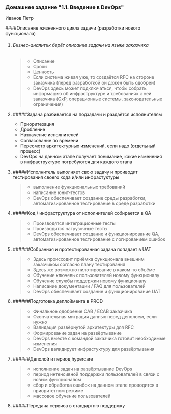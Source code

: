 <h3>Домашнее задание "1.1. Введение в DevOps"</h3>

Иванов Петр

####Описание жизненного цикла задачи (разработки нового функционала)

1. ###### Бизнес-аналитик берёт описание задачи на языке заказчика
   > * Описание 
   >* Сроки
   >* Ценность 
   >* Если система живая уже, то создаётся RFC на стороне заказчика (перед разработкой он дожен быть одобрен)
   >* DevOps здесь может подключаться, чтобы собрать информацию об инфраструктуре и требованиях к ней заказчика (GxP, операционные системы, законодательные ограничения)
2. #####Задача разбивается на подзадачи и раздаётся исполнителям
   * Приоритезация
   * Дробление
   * Назначение исполнителей
   * Согласование по времени
   * Пересмотр архитектурных изменений, если надо (отдельный процесс)
   * DevOps на данном этапе получает понимание, какие изменения в инфраструктуре потребуются для каждого этапа

3. #####Исполнитель выполняет свою задачу и проиводит тестирования своего кода и/или инфрастуктуры
   >* выполнение функциональных требований
   >* написание юнит-тестов
   >* DevOps обеспечивает создание среды разработки, автоматизированное тестирование в среде разработки


5. #####Код / инфраструктура от исполнителей собирается в QA
   >* Производятся интеграционные тесты
   >* Производится нагрузочные тесты
   >* DevOps обеспечивает создание и функционирование QA, автоматизированное тестирование с логированием ошибок
   
   
6. ######Собранная и протестированная задача попадает в UAT
   >* Здесь происходит приёмка функционала внешним заказчиком согласно плану тестирования
   >* Здесь же возможно пилотирование в каком-то объёме
   >* Обучение ключевых пользователей новому функционалу
   >* Обучение службы поддержки новому функционалу
   >* Написание документации / FAQ для пользователей 
   >* DevOps обеспечивает создание и функционирование UAT

7. ######Подготовка деплоймента в PROD
   >* Финальное одобрение CAB / ECAB заказчика
   >* Окончательная миграция данных перед деполоем, если нужно
   >* Валидация развёрнутой архитектуры для RFC 
   >* Формирование задач на развёртывание
   >* DevOps вместе с командой заказчика готовит необходимые изменения
   >* DevOps валидирует инфрастуктуру для развёртывания

8. ######Деполой и период hypercare
   >* исполнение задач на развёртывание DevOps
   >* период интенсивной поддержки пользователей в связи с новым функционалом
   >* сбор и обработка ошибок на данном этапе проводится в приоритетном режиме
   >* массовое обучение пользователей  

9. #####Передача сервиса в стандартню поддержку



